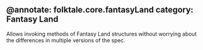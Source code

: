 @annotate: folktale.core.fantasyLand
category: Fantasy Land
---
Allows invoking methods of Fantasy Land structures without
worrying about the differences in multiple versions of the spec.
